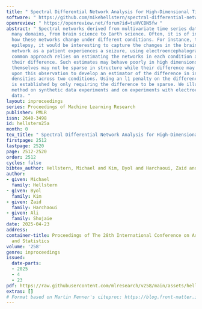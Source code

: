 ```yaml
---
title: " Spectral Differential Network Analysis for High-Dimensional Time Series "
software: " https://github.com/mikehellstern/spectral-differential-networks "
openreview: " https://openreview.net/forum?id=tuHVCBN5fw "
abstract: " Spectral networks derived from multivariate time series data arise in
  many domains, from brain science to Earth science. Often, it is of interest to study
  how these networks change under different conditions. For instance, to better understand
  epilepsy, it would be interesting to capture the changes in the brain connectivity
  network as a patient experiences a seizure, using electroencephalography data. A
  common approach relies on estimating the networks in each condition and calculating
  their difference. Such estimates may behave poorly in high dimensions as the networks
  themselves may not be sparse in structure while their difference may be. We build
  upon this observation to develop an estimator of the difference in inverse spectral
  densities across two conditions. Using an l1 penalty on the difference, consistency
  is established by only requiring the difference to be sparse. We illustrate the
  method on synthetic data experiments and on experiments with electroencephalography
  data. "
layout: inproceedings
series: Proceedings of Machine Learning Research
publisher: PMLR
issn: 2640-3498
id: hellstern25a
month: 0
tex_title: " Spectral Differential Network Analysis for High-Dimensional Time Series "
firstpage: 2512
lastpage: 2520
page: 2512-2520
order: 2512
cycles: false
bibtex_author: Hellstern, Michael and Kim, Byol and Harchaoui, Zaid and Shojaie, Ali
author:
- given: Michael
  family: Hellstern
- given: Byol
  family: Kim
- given: Zaid
  family: Harchaoui
- given: Ali
  family: Shojaie
date: 2025-04-23
address:
container-title: Proceedings of The 28th International Conference on Artificial Intelligence
  and Statistics
volume: '258'
genre: inproceedings
issued:
  date-parts:
  - 2025
  - 4
  - 23
pdf: https://raw.githubusercontent.com/mlresearch/v258/main/assets/hellstern25a/hellstern25a.pdf
extras: []
# Format based on Martin Fenner's citeproc: https://blog.front-matter.io/posts/citeproc-yaml-for-bibliographies/
---
```

